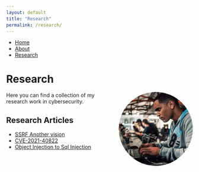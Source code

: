 ```yaml
---
layout: default
title: "Research"
permalink: /research/
---
```


<nav>
  <ul>
    <li><a href="/">Home</a></li>
    <li><a href="/about/">About</a></li>
    <li><a href="/research/">Research</a></li>
  </ul>
</nav>

# Research

<img src="/assets/images/profile.jpeg" alt="Profile Picture" style="float: right; border-radius: 50%; width: 200px; height: 200px; margin-left: 20px;">

Here you can find a collection of my research work in cybersecurity.

## Research Articles

- <a href="https://gccybermonks.com/posts/ssrfvision/">SSRF Another vision</a>
- <a href="https://gccybermonks.com/posts/cve-2021-40822/">CVE-2021-40822</a>
- <a href="https://gccybermonks.com/posts/obji2sqli/">Object Injection to Sql Injection</a>
